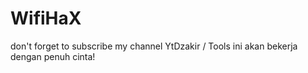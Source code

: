 # WifiHaX
don't forget to subscribe my channel YtDzakir / Tools ini akan bekerja dengan penuh cinta!
